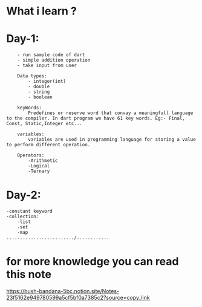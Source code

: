 # What i learn ?
# Day-1:
        - run sample code of dart
        - simple addition operation 
        - take input from user

        Data types:
            - integer(int)
            - double
            - string
            - boolean

        keyWords:
            Predefines or reserve word that convay a meaningfull language to the compiler. In dart program we have 61 key words. Eg:- Final, Const, Static,Integer etc...

        variables:
            variables are used in programming language for storing a value to perform different operation.

        Operators:
            -Arithmetic
            -Logical
            -Ternary

# Day-2:
    -constant keyword
    -collection:
        -list
        -set
        -map
    ........................./............




















# for more knowledge you can read this note 
https://bush-bandana-5bc.notion.site/Notes-23f5162e949780599a5cf5bf0a7385c2?source=copy_link
    


